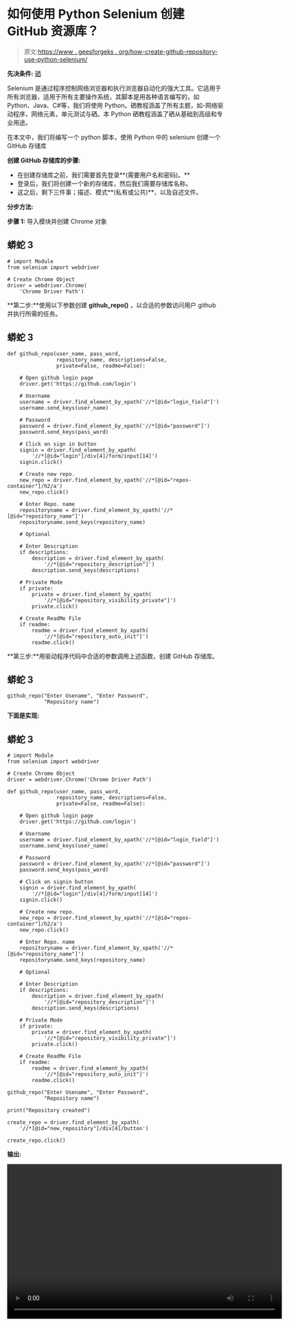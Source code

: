 # 如何使用 Python Selenium 创建 GitHub 资源库？

> 原文:[https://www . geesforgeks . org/how-create-github-repository-use-python-selenium/](https://www.geeksforgeeks.org/how-to-create-github-repository-using-python-selenium/)

**先决条件:** [硒](https://www.geeksforgeeks.org/selenium-python-tutorial/)

Selenium 是通过程序控制网络浏览器和执行浏览器自动化的强大工具。它适用于所有浏览器，适用于所有主要操作系统，其脚本是用各种语言编写的，如 Python、Java、C#等，我们将使用 Python。硒教程涵盖了所有主题，如-网络驱动程序，网络元素，单元测试与硒。本 Python 硒教程涵盖了硒从基础到高级和专业用途。

在本文中，我们将编写一个 python 脚本，使用 Python 中的 selenium 创建一个 GitHub 存储库

**创建 GitHub 存储库的步骤:**

*   在创建存储库之前，我们需要首先登录**(需要用户名和密码)。**
*   登录后，我们将创建一个新的存储库，然后我们需要存储库名称。
*   这之后，剩下三件事；描述、模式**(私有或公共)**，以及自述文件。

**分步方法:**

**步骤 1:** 导入模块并创建 Chrome 对象

## 蟒蛇 3

```
# import Module
from selenium import webdriver

# Create Chrome Object
driver = webdriver.Chrome(
    'Chrome Driver Path')
```

**第二步:**使用以下参数创建 **github_repo()** ，以合适的参数访问用户 github 并执行所需的任务。

## 蟒蛇 3

```
def github_repo(user_name, pass_word,
                repository_name, descriptions=False,
                private=False, readme=False):

    # Open github login page
    driver.get('https://github.com/login')

    # Username
    username = driver.find_element_by_xpath('//*[@id="login_field"]')
    username.send_keys(user_name)

    # Password
    password = driver.find_element_by_xpath('//*[@id="password"]')
    password.send_keys(pass_word)

    # Click on sign in button
    signin = driver.find_element_by_xpath(
        '//*[@id="login"]/div[4]/form/input[14]')
    signin.click()

    # Create new repo.
    new_repo = driver.find_element_by_xpath('//*[@id="repos-container"]/h2/a')
    new_repo.click()

    # Enter Repo. name
    repositoryname = driver.find_element_by_xpath('//*[@id="repository_name"]')
    repositoryname.send_keys(repository_name)

    # Optional

    # Enter Description
    if descriptions:
        description = driver.find_element_by_xpath(
            '//*[@id="repository_description"]')
        description.send_keys(descriptions)

    # Private Mode
    if private:
        private = driver.find_element_by_xpath(
            '//*[@id="repository_visibility_private"]')
        private.click()

    # Create ReadMe File
    if readme:
        readme = driver.find_element_by_xpath(
            '//*[@id="repository_auto_init"]')
        readme.click()
```

**第三步:**用驱动程序代码中合适的参数调用上述函数，创建 GitHub 存储库。

## 蟒蛇 3

```
github_repo("Enter Usename", "Enter Password",
            "Repository name")
```

**下面是实现:**

## 蟒蛇 3

```
# import Module
from selenium import webdriver

# Create Chrome Object
driver = webdriver.Chrome('Chrome Driver Path')

def github_repo(user_name, pass_word,
                repository_name, descriptions=False,
                private=False, readme=False):

    # Open github login page
    driver.get('https://github.com/login')

    # Username
    username = driver.find_element_by_xpath('//*[@id="login_field"]')
    username.send_keys(user_name)

    # Password
    password = driver.find_element_by_xpath('//*[@id="password"]')
    password.send_keys(pass_word)

    # Click on signin button
    signin = driver.find_element_by_xpath(
        '//*[@id="login"]/div[4]/form/input[14]')
    signin.click()

    # Create new repo.
    new_repo = driver.find_element_by_xpath('//*[@id="repos-container"]/h2/a')
    new_repo.click()

    # Enter Repo. name
    repositoryname = driver.find_element_by_xpath('//*[@id="repository_name"]')
    repositoryname.send_keys(repository_name)

    # Optional

    # Enter Description
    if descriptions:
        description = driver.find_element_by_xpath(
            '//*[@id="repository_description"]')
        description.send_keys(descriptions)

    # Private Mode
    if private:
        private = driver.find_element_by_xpath(
            '//*[@id="repository_visibility_private"]')
        private.click()

    # Create ReadMe File
    if readme:
        readme = driver.find_element_by_xpath(
            '//*[@id="repository_auto_init"]')
        readme.click()

github_repo("Enter Usename", "Enter Password",
            "Repository name")

print("Repository created")

create_repo = driver.find_element_by_xpath(
    '//*[@id="new_repository"]/div[4]/button')

create_repo.click()
```

**输出:**

<video class="wp-video-shortcode" id="video-552048-1" width="640" height="360" preload="metadata" controls=""><source type="video/mp4" src="https://media.geeksforgeeks.org/wp-content/uploads/20210202124135/FreeOnlineScreenRecorderProject3.mp4?_=1">[https://media.geeksforgeeks.org/wp-content/uploads/20210202124135/FreeOnlineScreenRecorderProject3.mp4](https://media.geeksforgeeks.org/wp-content/uploads/20210202124135/FreeOnlineScreenRecorderProject3.mp4)</video>